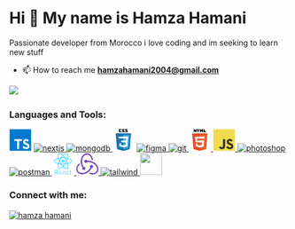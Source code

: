 Hi 👋 My name is Hamza Hamani
=============================

Passionate developer from Morocco i love coding and im seeking to learn new stuff

- 📫 How to reach me **hamzahamani2004@gmail.com**


<a href="https://www.github.com/HamzaHamani" target="_blank" rel="noreferrer"><img
src="https://img.shields.io/github/followers/HamzaHamani?logo=github&style=for-the-badge&color=0891b2&labelColor=1c1917" /></a>

<h3 align="left">Languages and Tools:</h3>

<p align="left">  <img src="https://raw.githubusercontent.com/devicons/devicon/master/icons/typescript/typescript-original.svg" alt="typescript" width="40" height="40"/> <a href="https://www.w3schools.com/css/" target="_blank" rel="noreferrer">
 <a href="https://nextjs.org/" target="_blank" rel="noreferrer"> <img src="https://seeklogo.com/images/N/next-js-logo-8FCFF51DD2-seeklogo.com.png" alt="nextjs" width="40" height="40"/> </a>
 <a href="https://www.mongodb.com/" target="_blank" rel="noreferrer"> <img src=https://upload.wikimedia.org/wikipedia/commons/thumb/9/93/MongoDB_Logo.svg/1280px-MongoDB_Logo.svg.png" alt="mongodb" width="40" height="40"/> </a> 
<img src="https://raw.githubusercontent.com/devicons/devicon/master/icons/css3/css3-original-wordmark.svg" alt="css3" width="40" height="40"/> </a> <a href="https://www.figma.com/" target="_blank" rel="noreferrer"> <img src="https://www.vectorlogo.zone/logos/figma/figma-icon.svg" alt="figma" width="40" height="40"/> </a> <a href="https://git-scm.com/" target="_blank" rel="noreferrer"> <img src="https://www.vectorlogo.zone/logos/git-scm/git-scm-icon.svg" alt="git" width="40" height="40"/> </a> <a href="https://www.w3.org/html/" target="_blank" rel="noreferrer"> <img src="https://raw.githubusercontent.com/devicons/devicon/master/icons/html5/html5-original-wordmark.svg" alt="html5" width="40" height="40"/> </a> <a href="https://developer.mozilla.org/en-US/docs/Web/JavaScript" target="_blank" rel="noreferrer"> <img src="https://raw.githubusercontent.com/devicons/devicon/master/icons/javascript/javascript-original.svg" alt="javascript" width="40" height="40"/> </a> <a href="https://www.photoshop.com/en" target="_blank" rel="noreferrer"> <img src="https://upload.wikimedia.org/wikipedia/commons/thumb/a/af/Adobe_Photoshop_CC_icon.svg/2101px-Adobe_Photoshop_CC_icon.svg.png" alt="photoshop" width="40" height="40"/> </a> <a href="https://postman.com" target="_blank" rel="noreferrer"> <img src="https://www.vectorlogo.zone/logos/getpostman/getpostman-icon.svg" alt="postman" width="40" height="40"/> </a> <a href="https://reactjs.org/" target="_blank" rel="noreferrer"> <img src="https://raw.githubusercontent.com/devicons/devicon/master/icons/react/react-original-wordmark.svg" alt="react" width="40" height="40"/> </a> <a href="https://redux.js.org" target="_blank" rel="noreferrer"> <img src="https://raw.githubusercontent.com/devicons/devicon/master/icons/redux/redux-original.svg" alt="redux" width="40" height="40"/> </a> <a href="https://tailwindcss.com/" target="_blank" rel="noreferrer"> <img src="https://www.vectorlogo.zone/logos/tailwindcss/tailwindcss-icon.svg" alt="tailwind" width="40" height="40"/> <img src='https://avatars.githubusercontent.com/u/54469796?s=280&v=4' height="40" width="40" />  </a> </p>
<h3 align="left">Connect with me:</h3>
<p align="left">
<a href="https://www.linkedin.com/in/hamzahamani/" target="blank"><img align="center" src="https://raw.githubusercontent.com/rahuldkjain/github-profile-readme-generator/master/src/images/icons/Social/linked-in-alt.svg" alt="hamza hamani" height="30" width="40" /></a>
</p>





